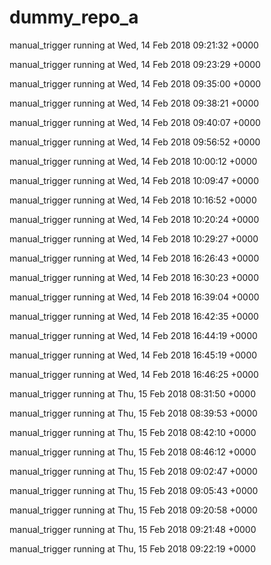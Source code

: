 # dummy_repo_a

manual_trigger running at Wed, 14 Feb 2018 09:21:32 +0000

manual_trigger running at Wed, 14 Feb 2018 09:23:29 +0000

manual_trigger running at Wed, 14 Feb 2018 09:35:00 +0000

manual_trigger running at Wed, 14 Feb 2018 09:38:21 +0000

manual_trigger running at Wed, 14 Feb 2018 09:40:07 +0000

manual_trigger running at Wed, 14 Feb 2018 09:56:52 +0000

manual_trigger running at Wed, 14 Feb 2018 10:00:12 +0000

manual_trigger running at Wed, 14 Feb 2018 10:09:47 +0000

manual_trigger running at Wed, 14 Feb 2018 10:16:52 +0000

manual_trigger running at Wed, 14 Feb 2018 10:20:24 +0000

manual_trigger running at Wed, 14 Feb 2018 10:29:27 +0000

manual_trigger running at Wed, 14 Feb 2018 16:26:43 +0000

manual_trigger running at Wed, 14 Feb 2018 16:30:23 +0000

manual_trigger running at Wed, 14 Feb 2018 16:39:04 +0000

manual_trigger running at Wed, 14 Feb 2018 16:42:35 +0000

manual_trigger running at Wed, 14 Feb 2018 16:44:19 +0000

manual_trigger running at Wed, 14 Feb 2018 16:45:19 +0000

manual_trigger running at Wed, 14 Feb 2018 16:46:25 +0000

manual_trigger running at Thu, 15 Feb 2018 08:31:50 +0000

manual_trigger running at Thu, 15 Feb 2018 08:39:53 +0000

manual_trigger running at Thu, 15 Feb 2018 08:42:10 +0000

manual_trigger running at Thu, 15 Feb 2018 08:46:12 +0000

manual_trigger running at Thu, 15 Feb 2018 09:02:47 +0000

manual_trigger running at Thu, 15 Feb 2018 09:05:43 +0000

manual_trigger running at Thu, 15 Feb 2018 09:20:58 +0000

manual_trigger running at Thu, 15 Feb 2018 09:21:48 +0000

manual_trigger running at Thu, 15 Feb 2018 09:22:19 +0000
